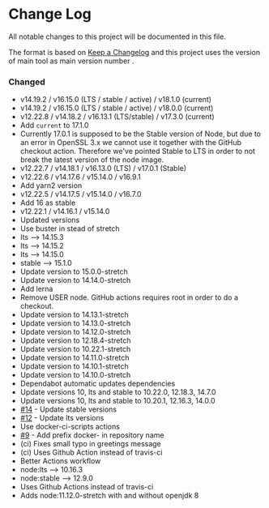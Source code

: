 # Change Log
All notable changes to this project will be documented in this file.

The format is based on [Keep a Changelog](http://keepachangelog.com/)
and this project uses the version of main tool as main version number .

### Changed
- v14.19.2 / v16.15.0 (LTS / stable / active) / v18.1.0 (current)
- v14.19.2 / v16.15.0 (LTS / stable / active) / v18.0.0 (current)
- v12.22.8 / v14.18.2 / v16.13.1 (LTS/stable) / v17.3.0 (current)
- Add `current` to 17.1.0
- Currently 17.0.1 is supposed to be the Stable version of Node, but due to an error in OpenSSL 3.x we cannot use it together with the GitHub checkout action. Therefore we've pointed Stable to LTS in order to not break the latest version of the node image.
- v12.22.7 / v14.18.1 / v16.13.0 (LTS) / v17.0.1 (Stable)
- v12.22.6 / v14.17.6 / v15.14.0 / v16.9.1
- Add yarn2 version
- v12.22.5 / v14.17.5 / v15.14.0 / v16.7.0
- Add 16 as stable
- v12.22.1 / v14.16.1 / v15.14.0
- Updated versions
- Use buster in stead of stretch
- lts --> 14.15.3
- lts --> 14.15.2
- lts --> 14.15.0
- stable --> 15.1.0
- Update version to 15.0.0-stretch
- Update version to 14.14.0-stretch
- Add lerna
- Remove USER node. GitHub actions requires root in order to do a checkout.
- Update version to 14.13.1-stretch
- Update version to 14.13.0-stretch
- Update version to 14.12.0-stretch
- Update version to 12.18.4-stretch
- Update version to 10.22.1-stretch
- Update version to 14.11.0-stretch
- Update version to 14.10.1-stretch
- Update version to 14.10.0-stretch
- Dependabot automatic updates dependencies
- Update versions 10, lts and stable to 10.22.0, 12.18.3, 14.7.0
- Update versions 10, lts and stable to 10.20.1, 12.16.3, 14.0.0
- [#14] - Update stable versions
- [#12] - Update lts versions
- Use docker-ci-scripts actions
- [#9] - Add prefix docker- in repository name
- (ci) Fixes small typo in greetings message
- (ci) Uses Github Action instead of travis-ci
- Better Actions workflow
- node:lts --> 10.16.3
- node:stable --> 12.9.0
- Uses Github Actions instead of travis-ci
- Adds node:11.12.0-stretch with and without openjdk 8

[#14]: https://github.com/philips-software/docker-node/issues/14
[#12]: https://github.com/philips-software/docker-node/issues/12
[#9]: https://github.com/philips-software/docker-node/issues/9
